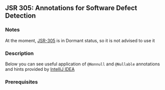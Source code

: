 ## JSR 305: Annotations for Software Defect Detection

### Notes
At the moment, [JSR-305](https://jcp.org/en/jsr/detail?id=305) is in Dormant status, so it is not advised to use it

### Description
Below you can see useful application of `@Nonnull` and `@Nullable` annotations and hints provided by [IntelliJ IDEA](https://www.jetbrains.com/idea/)

### Prerequisites
